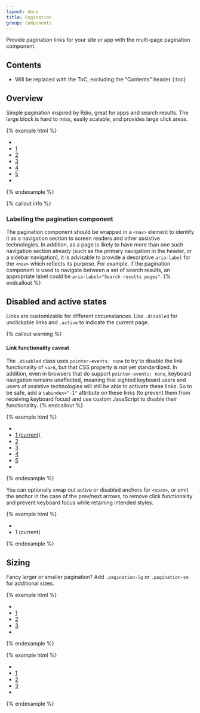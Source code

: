 ```yaml
---
layout: docs
title: Pagination
group: components
---
```


Provide pagination links for your site or app with the multi-page pagination component.

## Contents

* Will be replaced with the ToC, excluding the "Contents" header
{:toc}

## Overview

Simple pagination inspired by Rdio, great for apps and search results. The large block is hard to miss, easily scalable, and provides large click areas.

{% example html %}
<nav aria-label="Page navigation">
  <ul class="pagination">
    <li class="page-item">
      <a class="page-link prev disabled" href="#" aria-label="Go to previous page"></a>
    </li>
    <li class="page-item"><a class="page-link" href="#" aria-label="Go to page 1">1</a></li>
    <li class="page-item"><a class="page-link" href="#" aria-label="Go to page 2">2</a></li>
    <li class="page-item"><a class="page-link" href="#" aria-label="Go to page 3">3</a></li>
    <li class="page-item"><a class="page-link" href="#" aria-label="Go to page 4">4</a></li>
    <li class="page-item"><a class="page-link" href="#" aria-label="Go to page 5">5</a></li>
    <li class="page-item">
      <a class="page-link next" href="#" aria-label="Go to next page"></a>
    </li>
  </ul>
</nav>
{% endexample %}

{% callout info %}
### Labelling the pagination component

The pagination component should be wrapped in a `<nav>` element to identify it as a navigation section to screen readers and other assistive technologies. In addition, as a page is likely to have more than one such navigation section already (such as the primary navigation in the header, or a sidebar navigation), it is advisable to provide a descriptive `aria-label` for the `<nav>` which reflects its purpose. For example, if the pagination component is used to navigate between a set of search results, an appropriate label could be `aria-label="Search results pages"`.
{% endcallout %}

## Disabled and active states

Links are customizable for different circumstances. Use `.disabled` for unclickable links and `.active` to indicate the current page.

{% callout warning %}
#### Link functionality caveat

The `.disabled` class uses `pointer-events: none` to try to disable the link functionality of `<a>`s, but that CSS property is not yet standardized. In addition, even in browsers that do support `pointer-events: none`, keyboard navigation remains unaffected, meaning that sighted keyboard users and users of assistive technologies will still be able to activate these links. So to be safe, add a `tabindex="-1"` attribute on these links (to prevent them from receiving keyboard focus) and use custom JavaScript to disable their functionality.
{% endcallout %}

{% example html %}
<nav aria-label="...">
  <ul class="pagination">
    <li class="page-item ">
     <a class="page-link prev disabled" href="#" aria-label="Go to previous page"></a>
    </li>
    <li class="page-item ">
      <a class="page-link active" href="#" aria-label="Go to page 1">1 <span class="sr-only">(current)</span></a>
    </li>
    <li class="page-item"><a class="page-link" href="#" aria-label="Go to page 2">2</a></li>
    <li class="page-item"><a class="page-link" href="#" aria-label="Go to page 3">3</a></li>
    <li class="page-item"><a class="page-link" href="#" aria-label="Go to page 4">4</a></li>
    <li class="page-item"><a class="page-link" href="#" aria-label="Go to page 5">5</a></li>
    <li class="page-item">
      <a class="page-link next" href="#" aria-label="Go to next page"></a>
    </li>
  </ul>
</nav>
{% endexample %}

You can optionally swap out active or disabled anchors for `<span>`, or omit the anchor in the case of the prev/next arrows, to remove click functionality and prevent keyboard focus while retaining intended styles.

{% example html %}
<nav aria-label="...">
  <ul class="pagination">
    <li class="page-item ">
      <span class="page-link prev disabled" aria-label="Go to previous page"></span>
    </li>
    <li class="page-item "><span class="page-link active">1 <span class="sr-only">(current)</span></span></li>
  </ul>
</nav>
{% endexample %}


## Sizing

Fancy larger or smaller pagination? Add `.pagination-lg` or `.pagination-sm` for additional sizes.

{% example html %}
<nav aria-label="...">
  <ul class="pagination pagination-lg">
    <li class="page-item">
      <a class="page-link prev disabled" href="#" aria-label="Go to previous page"></a>
    </li>
    <li class="page-item"><a class="page-link" href="#" aria-label="Go to page 1">1</a></li>
    <li class="page-item"><a class="page-link" href="#" aria-label="Go to page 2">2</a></li>
    <li class="page-item"><a class="page-link" href="#" aria-label="Go to page 3">3</a></li>
    <li class="page-item">
      <a class="page-link next" href="#" aria-label="Go to next page"></a>
    </li>
  </ul>
</nav>
{% endexample %}

{% example html %}
<nav aria-label="...">
  <ul class="pagination pagination-sm">
    <li class="page-item">
      <a class="page-link prev disabled" href="#" aria-label="Go to previous page"></a>
    </li>
    <li class="page-item"><a class="page-link" href="#" aria-label="Go to page 1">1</a></li>
    <li class="page-item"><a class="page-link" href="#" aria-label="Go to page 2">2</a></li>
    <li class="page-item"><a class="page-link" href="#" aria-label="Go to page 3">3</a></li>
    <li class="page-item">
      <a class="page-link next" href="#" aria-label="Go to next page"></a>
    </li>
  </ul>
</nav>
{% endexample %}
